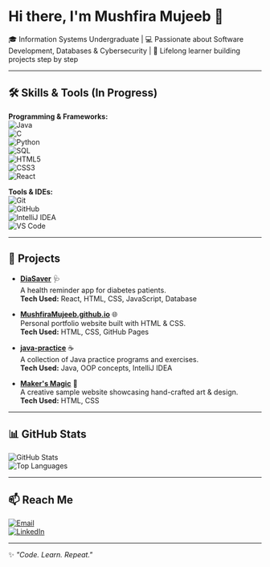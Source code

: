 
# Hi there, I'm Mushfira Mujeeb 👋

🎓 Information Systems Undergraduate | 💻 Passionate about Software Development, Databases & Cybersecurity | 🚀 Lifelong learner building projects step by step  

---

## 🛠 Skills & Tools (In Progress)

**Programming & Frameworks:**  
![Java](https://img.shields.io/badge/Java-ED8B00?style=for-the-badge&logo=openjdk&logoColor=white)  
![C](https://img.shields.io/badge/C-00599C?style=for-the-badge&logo=c&logoColor=white)  
![Python](https://img.shields.io/badge/Python-14354C?style=for-the-badge&logo=python&logoColor=white)  
![SQL](https://img.shields.io/badge/SQL-336791?style=for-the-badge&logo=postgresql&logoColor=white)  
![HTML5](https://img.shields.io/badge/HTML5-E34F26?style=for-the-badge&logo=html5&logoColor=white)  
![CSS3](https://img.shields.io/badge/CSS3-1572B6?style=for-the-badge&logo=css3&logoColor=white)  
![React](https://img.shields.io/badge/React-20232A?style=for-the-badge&logo=react&logoColor=61DAFB)  

**Tools & IDEs:**  
![Git](https://img.shields.io/badge/Git-F05033?style=for-the-badge&logo=git&logoColor=white)  
![GitHub](https://img.shields.io/badge/GitHub-181717?style=for-the-badge&logo=github&logoColor=white)  
![IntelliJ IDEA](https://img.shields.io/badge/IntelliJIDEA-000000?style=for-the-badge&logo=intellijidea&logoColor=white)  
![VS Code](https://img.shields.io/badge/VSCode-0078D4?style=for-the-badge&logo=visualstudiocode&logoColor=white)  

---

## 📌 Projects

- **[DiaSaver](https://github.com/MushfiraMujeeb/DiaSaver)** 🩺  
  A health reminder app for diabetes patients.  
  **Tech Used:** React, HTML, CSS, JavaScript, Database  

- **[MushfiraMujeeb.github.io](https://github.com/MushfiraMujeeb/MushfiraMujeeb.github.io)** 🌐  
  Personal portfolio website built with HTML & CSS.  
  **Tech Used:** HTML, CSS, GitHub Pages  

- **[java-practice](https://github.com/MushfiraMujeeb/java-practice)** ☕  
  A collection of Java practice programs and exercises.  
  **Tech Used:** Java, OOP concepts, IntelliJ IDEA  

- **[Maker's Magic](https://github.com/MushfiraMujeeb/Maker-s-Magic)** 🎨  
  A creative sample website showcasing hand-crafted art & design.  
  **Tech Used:** HTML, CSS  

---

## 📊 GitHub Stats

![GitHub Stats](https://github-readme-stats.vercel.app/api?username=MushfiraMujeeb&show_icons=true&theme=radical)  
![Top Languages](https://github-readme-stats.vercel.app/api/top-langs/?username=MushfiraMujeeb&layout=compact&theme=radical)  

---

## 📫 Reach Me

[![Email](https://img.shields.io/badge/Email-D14836?style=for-the-badge&logo=gmail&logoColor=white)](mailto:mushfiramujeeb22@gmail.com)  
[![LinkedIn](https://img.shields.io/badge/LinkedIn-Connect-blue?style=for-the-badge&logo=linkedin)](https://www.linkedin.com/in/mushfira-mujeeb-430453307)  

---
✨ *"Code. Learn. Repeat."*


<!--
**MushfiraMujeeb/MushfiraMujeeb** is a ✨ _special_ ✨ repository because its `README.md` (this file) appears on your GitHub profile.

Here are some ideas to get you started:

- 🔭 I’m currently working on ...
- 🌱 I’m currently learning ...
- 👯 I’m looking to collaborate on ...
- 🤔 I’m looking for help with ...
- 💬 Ask me about ...
- 📫 How to reach me: ...
- 😄 Pronouns: ...
- ⚡ Fun fact: ...
-->
